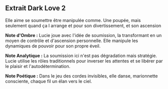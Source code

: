 ## Extrait Dark Love 2

Elle aime se soumettre être manipulée comme. Une poupée, mais seulement quand ça l arrange et pour son divertissement, et son ascension

**Note d'Ombre :** Lucie joue avec l'idée de soumission, la transformant en un moyen de contrôle et d'ascension personnelle. Elle manipule les dynamiques de pouvoir pour son propre éveil.

**Note Analytique :** La soumission ici n'est pas dégradation mais stratégie. Lucie utilise les rôles traditionnels pour inverser les attentes et se libérer par le plaisir et l'autodétermination.

**Note Poétique :** Dans le jeu des cordes invisibles, elle danse, marionnette consciente, chaque fil un élan vers le ciel.
